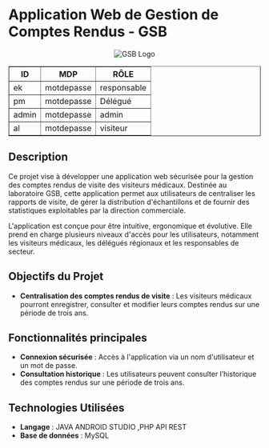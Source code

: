 # Application Web de Gestion de Comptes Rendus - GSB

<p align="center">
  <img src="https://kevinechallier.fr/gsb/assets/images/GSB-logo.png" alt="GSB Logo">
</p>

<table border="1">
    <thead>
        <tr>
            <th>ID</th>
            <th>MDP</th>
            <th>RÔLE</th>
        </tr>
    </thead>
    <tbody>
        <tr>
            <td>ek</td>
            <td>motdepasse</td>
            <td>responsable</td>
        </tr>
        <tr>
            <td>pm</td>
            <td>motdepasse</td>
            <td>Délégué</td>
        </tr>
        <tr>
            <td>admin</td>
            <td>motdepasse</td>
            <td>admin</td>
        </tr>
        <tr>
            <td>al</td>
            <td>motdepasse</td>
            <td>visiteur</td>
        </tr>
    </tbody>
</table>


## Description

Ce projet vise à développer une application web sécurisée pour la gestion des comptes rendus de visite des visiteurs médicaux. Destinée au laboratoire GSB, cette application permet aux utilisateurs de centraliser les rapports de visite, de gérer la distribution d'échantillons et de fournir des statistiques exploitables par la direction commerciale.

L'application est conçue pour être intuitive, ergonomique et évolutive. Elle prend en charge plusieurs niveaux d'accès pour les utilisateurs, notamment les visiteurs médicaux, les délégués régionaux et les responsables de secteur.

## Objectifs du Projet

- **Centralisation des comptes rendus de visite** : Les visiteurs médicaux pourront enregistrer, consulter et modifier leurs comptes rendus sur une période de trois ans.

## Fonctionnalités principales

- **Connexion sécurisée** : Accès à l'application via un nom d'utilisateur et un mot de passe.
- **Consultation historique** : Les utilisateurs peuvent consulter l’historique des comptes rendus sur une période de trois ans.

## Technologies Utilisées

- **Langage** : JAVA ANDROID STUDIO ,PHP API REST
- **Base de données** : MySQL
